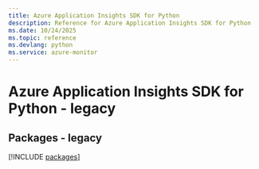 ```yaml
---
title: Azure Application Insights SDK for Python
description: Reference for Azure Application Insights SDK for Python
ms.date: 10/24/2025
ms.topic: reference
ms.devlang: python
ms.service: azure-monitor
---
```

# Azure Application Insights SDK for Python - legacy
## Packages - legacy
[!INCLUDE [packages](application-insights-index.md)]